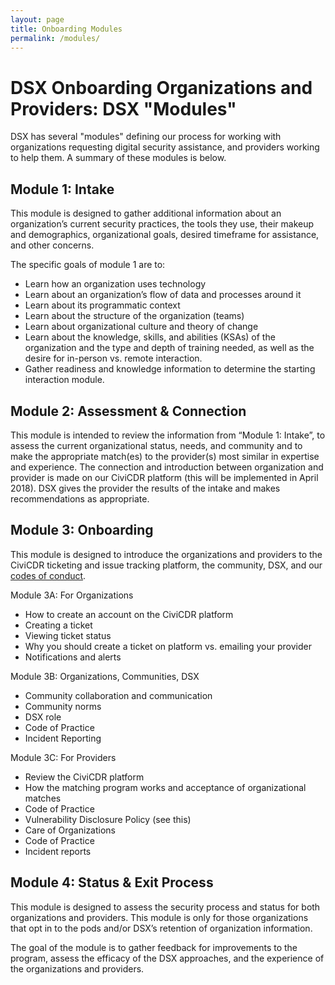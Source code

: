 ```yaml
---
layout: page
title: Onboarding Modules
permalink: /modules/
---
```

# DSX Onboarding Organizations and Providers: DSX "Modules"

DSX has several "modules" defining our process for working with organizations requesting digital security assistance, and providers working to help them. A summary of these modules is below.

## Module 1: Intake

This module is designed to gather additional information about an organization’s current security practices, the tools they use, their makeup and demographics, organizational goals, desired timeframe for assistance, and other concerns.

The specific goals of module 1 are to:

- Learn how an organization uses technology
- Learn about an organization’s flow of data and processes around it
- Learn about its programmatic context
- Learn about the structure of the organization (teams)
- Learn about organizational culture and theory of change
- Learn about the knowledge, skills, and abilities (KSAs) of the organization and the type and depth of training needed, as well as the desire for in-person vs. remote interaction.
- Gather readiness and knowledge information to determine the starting interaction module.

## Module 2: Assessment & Connection

This module is intended to review the information from “Module 1: Intake”, to assess the current organizational status, needs, and community and to make the appropriate match(es) to the provider(s) most similar in expertise and experience. The connection and introduction between organization and provider is made on our CiviCDR platform (this will be implemented in April 2018). DSX gives the provider the results of the intake and makes recommendations as appropriate.

## Module 3: Onboarding

This module is designed to introduce the organizations and providers to the CiviCDR ticketing and issue tracking platform, the community, DSX, and our [codes of conduct](/conduct).

Module 3A: For Organizations
- How to create an account on the CiviCDR platform
- Creating a ticket
- Viewing ticket status
- Why you should create a ticket on platform vs. emailing your provider
- Notifications and alerts

Module 3B: Organizations, Communities, DSX
- Community collaboration and communication
- Community norms
- DSX role
- Code of Practice
- Incident Reporting

Module 3C: For Providers
- Review the CiviCDR platform
- How the matching program works and acceptance of organizational matches
- Code of Practice
- Vulnerability Disclosure Policy (see this)
- Care of Organizations
- Code of Practice
- Incident reports

## Module 4: Status & Exit Process

This module is designed to assess the security process and status for both organizations and providers. This module is only for those organizations that opt in to the pods and/or DSX’s retention of organization information.

The goal of the module is to gather feedback for improvements to the program, assess the efficacy of the DSX approaches, and the experience of the organizations and providers.
